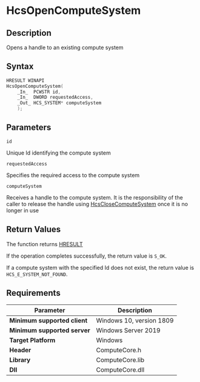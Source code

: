 # HcsOpenComputeSystem

## Description

Opens a handle to an existing compute system

## Syntax

```cpp
HRESULT WINAPI
HcsOpenComputeSystem(
    _In_  PCWSTR id,
    _In_  DWORD requestedAccess,
    _Out_ HCS_SYSTEM* computeSystem
    );
```

## Parameters

`id`

Unique Id identifying the compute system

`requestedAccess`

Specifies the required access to the compute system

`computeSystem`

Receives a handle to the compute system. It is the responsibility of the caller to release the handle using [HcsCloseComputeSystem](./HcsCloseComputeSystem.md) once it is no longer in use

## Return Values

The function returns [HRESULT](https://docs.microsoft.com/en-us/windows/win32/seccrypto/common-hresult-values)

If the operation completes successfully, the return value is `S_OK`.

If a compute system with the specified Id does not exist, the return value is `HCS_E_SYSTEM_NOT_FOUND`.

## Requirements

|Parameter     |Description|
|---|---|
| **Minimum supported client** | Windows 10, version 1809 |
| **Minimum supported server** | Windows Server 2019 |
| **Target Platform** | Windows |
| **Header** | ComputeCore.h |
| **Library** | ComputeCore.lib |
| **Dll** | ComputeCore.dll |
